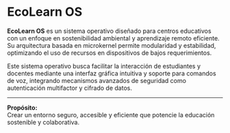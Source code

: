 # EcoLearn OS

**EcoLearn OS** es un sistema operativo diseñado para centros educativos con un enfoque en sostenibilidad ambiental y aprendizaje remoto eficiente. Su arquitectura basada en microkernel permite modularidad y estabilidad, optimizando el uso de recursos en dispositivos de bajos requerimientos.

Este sistema operativo busca facilitar la interacción de estudiantes y docentes mediante una interfaz gráfica intuitiva y soporte para comandos de voz, integrando mecanismos avanzados de seguridad como autenticación multifactor y cifrado de datos.

---

**Propósito:**  
Crear un entorno seguro, accesible y eficiente que potencie la educación sostenible y colaborativa.
